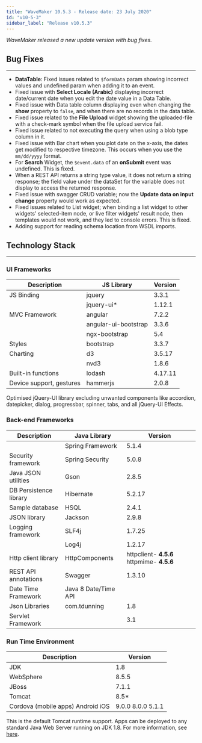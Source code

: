```yaml
---
title: "WaveMaker 10.5.3 - Release date: 23 July 2020"
id: "v10-5-3"
sidebar_label: "Release v10.5.3"
---
```

*WaveMaker released a new update version with bug fixes.*

## Bug Fixes

---

- **DataTable**: Fixed issues related to `$formData` param showing incorrect values and undefined param when adding it to an event.
- Fixed issue with **Select Locale (Arabic)** displaying incorrect date/current date when you edit the date value in a Data Table.
- Fixed issue with Data table column displaying even when changing the **show** property to `false`, and when there are no records in the data table.
- Fixed issue related to the **File Upload** widget showing the uploaded-file with a check-mark symbol when the file upload service fail.
- Fixed issue related to not executing the query when using a blob type column in it.
- Fixed issue with Bar chart when you plot date on the x-axis, the dates get modified to respective timezone. This occurs when you use the `mm/dd/yyyy` format.
- For **Search** Widget, the `$event.data` of an **onSubmit** event was undefined. This is fixed.
- When a REST API returns a string type value, it does not return a string response; the field value under the dataSet for the variable does not display to access the returned response.
- Fixed issue with swagger CRUD variable; now the **Update data on input change** property would work as expected.
- Fixed issues related to List widget; when binding a list widget to other widgets' selected-item node, or live filter widgets' result node, then templates would not work, and they led to console errors. This is fixed.
- Adding support for reading schema location from WSDL imports.

## Technology Stack

---

### UI Frameworks

| Description | JS Library | Version |
| --- | --- | --- |
| JS Binding | jquery | 3.3.1 |
|  | jquery-ui* | 1.12.1 |
| MVC Framework | angular | 7.2.2 |
|  | angular-ui-bootstrap | 3.3.6 |
|  | ngx-bootstrap | 5.4|
| Styles | bootstrap | 3.3.7 |
| Charting | d3 | 3.5.17 |
|  | nvd3 | 1.8.6 |
| Built-in functions | lodash | 4.17.11 |
| Device support, gestures | hammerjs | 2.0.8 |

Optimised jQuery-UI library excluding unwanted components like accordion, datepicker, dialog, progressbar, spinner, tabs, and all jQuery-UI Effects.

### Back-end Frameworks

| Description | Java Library | Version |
| --- | --- | --- |
|  | Spring Framework |5.1.4 |
| Security framework | Spring Security | 5.0.8 |
| Java JSON utilities | Gson |2.8.5 |
| DB Persistence library | Hibernate |5.2.17 |
| Sample database | HSQL |2.4.1 |
| JSON library | Jackson |2.9.8 |
| Logging framework | SLF4j |1.7.25 |
|  | Log4j | 1.2.17 |
| Http client library | HttpComponents |httpclient- **4.5.6**   httpmime- **4.5.6** |
| REST API annotations | Swagger | 1.3.10 |
| Date Time Framework | Java 8 Date/Time API |  |
| Json Libraries | com.tdunning |  1.8 |
| Servlet Framework |  | 3.1 |

### Run Time Environment

| Description | Version |
| --- | --- |
| JDK | 1.8 |
| WebSphere | 8.5.5 |
| JBoss | 7.1.1 |
| Tomcat | 8.5* |
| Cordova (mobile apps)   Android   iOS | 9.0.0   8.0.0    5.1.1 |


This is the default Tomcat runtime support. Apps can be deployed to any standard Java Web Server running on JDK 1.8. For more information, see [here](/learn/app-development/deployment/deployment-web-server).

